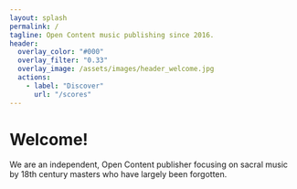 ```yaml
---
layout: splash
permalink: /
tagline: Open Content music publishing since 2016.
header:
  overlay_color: "#000"
  overlay_filter: "0.33"
  overlay_image: /assets/images/header_welcome.jpg
  actions:
    - label: "Discover"
      url: "/scores"
---
```


# Welcome!

We are an independent, Open Content publisher focusing on sacral music by 18th century masters who have largely been forgotten.
